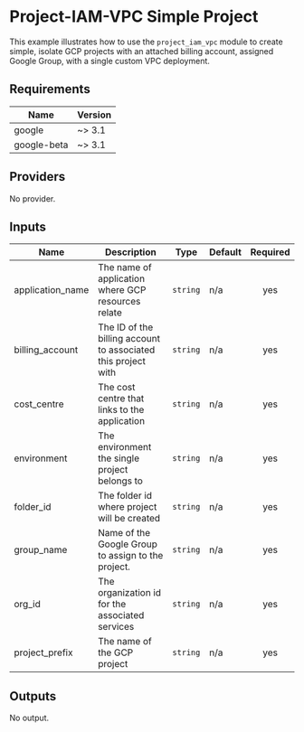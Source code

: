 # Project-IAM-VPC Simple Project

This example illustrates how to use the `project_iam_vpc` module to create simple, isolate GCP projects with an attached billing account, assigned Google Group, with a single custom VPC deployment.

## Requirements

| Name | Version |      
|------|---------|      
| google | ~> 3.1 |     
| google-beta | ~> 3.1 |

## Providers

No provider.

## Inputs

| Name | Description | Type | Default | Required |
|------|-------------|------|---------|:--------:|
| application\_name | The name of application where GCP resources relate | `string` | n/a | yes |
| billing\_account | The ID of the billing account to associated this project with | `string` | n/a | yes |
| cost\_centre | The cost centre that links to the application | `string` | n/a | yes |
| environment | The environment the single project belongs to | `string` | n/a | yes |
| folder\_id | The folder id where project will be created | `string` | n/a | yes |
| group\_name | Name of the Google Group to assign to the project. | `string` | n/a | yes |
| org\_id | The organization id for the associated services | `string` | n/a | yes |
| project\_prefix | The name of the GCP project | `string` | n/a | yes |

## Outputs

No output.